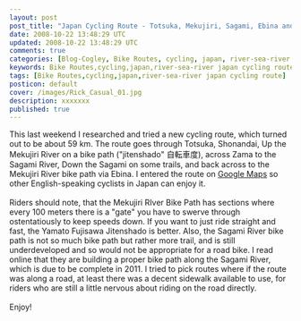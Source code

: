 ```yaml
---           
layout: post
post_title: "Japan Cycling Route - Totsuka, Mekujiri, Sagami, Ebina and back"
date: 2008-10-22 13:48:29 UTC
updated: 2008-10-22 13:48:29 UTC
comments: true
categories: [Blog-Cogley, Bike Routes, cycling, japan, river-sea-river japan cycling route]
keywords: Bike Routes,cycling,japan,river-sea-river japan cycling route
tags: [Bike Routes,cycling,japan,river-sea-river japan cycling route]
posticon: default
cover: /images/Rick_Casual_01.jpg
description: xxxxxxx
published: true
---
```

 
This last weekend I researched and tried a new cycling route, which turned out to be about 59 km. The route goes through Totsuka, Shonandai, Up the Mekujiri River on a bike path ("jitenshado" 自転車度), across Zama to the Sagami River, Down the Sagami on some trails, and back across to the Mekujiri River bike path via Ebina. I entered the route on [Google Maps](http://maps.google.com/maps/ms?ie=UTF&msa=0&msid=%20103784915361440638280.0004547cee94193fdd0bb) so other English-speaking cyclists in Japan can enjoy it.<br /><br />Riders should note, that the Mekujiri RIver Bike Path has sections where every 100 meters there is a "gate" you have to swerve through ostentatiously to keep speeds down. If you want to just ride straight and fast, the Yamato Fujisawa Jitenshado is better. Also, the Sagami River bike path is not so much bike path but rather more trail, and is still underdeveloped and so would not be appropriate for a road bike. I read online that they are building a proper bike path along the Sagami River, which is due to be complete in 2011. I tried to pick routes where if the route was along a road, at least there was a decent sidewalk available to use, for riders who are still a little nervous about riding on the road directly.<br /><br />Enjoy!